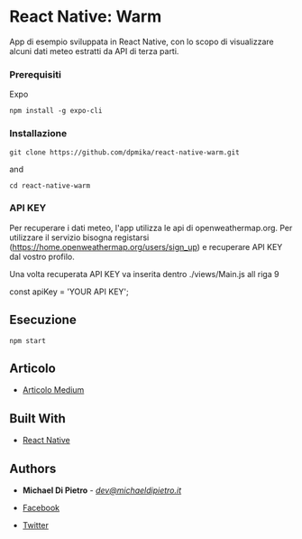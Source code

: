 # React Native: Warm

App di esempio sviluppata in React Native, con lo scopo di visualizzare alcuni dati meteo estratti da API di terza parti.


### Prerequisiti

Expo

```
npm install -g expo-cli
```

### Installazione

```
git clone https://github.com/dpmika/react-native-warm.git
```

and

```
cd react-native-warm
```

### API KEY

Per recuperare i dati meteo, l'app utilizza le api  di openweathermap.org. 
Per utilizzare il servizio bisogna registarsi (https://home.openweathermap.org/users/sign_up) e 
recuperare API KEY dal vostro profilo.

Una volta recuperata API KEY va inserita dentro ./views/Main.js all riga 9

const apiKey = 'YOUR API KEY';



## Esecuzione


```
npm start
```

## Articolo

* [Articolo Medium](https://medium.com/@michaelmddipietro/react-native-sviluppiamo-un-app-meteo-23cb48b079b0)

## Built With

* [React Native](https://facebook.github.io/react-native/)

## Authors

* **Michael Di Pietro** - *dev@michaeldipietro.it*

* [Facebook](https://www.facebook.com/dpmika)
* [Twitter](https://twitter.com/dpmika)




